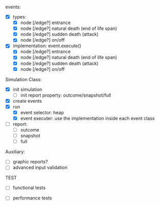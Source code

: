 events:
  - [x] types:
    - [x] node [/edge?] entrance
    - [x] node [/edge?] natural death (end of life span)
    - [x] node [/edge?] sudden death (attack)
    - [x] node [/edge?] on/off
  - [x] implementation: event.execute()
    - [x] node [/edge?] entrance
    - [x] node [/edge?] natural death (end of life span)
    - [x] node [/edge?] sudden death (attack)
    - [x] node [/edge?] on/off

Simulation Class:
  - [x] init simulation
    - [ ] init report property: outcome/snapshot/full
  - [x] create events
  - [x] run
    - [x] event selector: heap
    - [x] event executer: use the implementation inside each event class
  - [ ] report: 
    - [ ] outcome
    - [ ] snapshot
    - [ ] full
   
Auxiliary:
  - [ ] graphic reports?
  - [ ] advanced input validation

TEST
  - [ ] functional tests
  - [ ] performance tests
  
